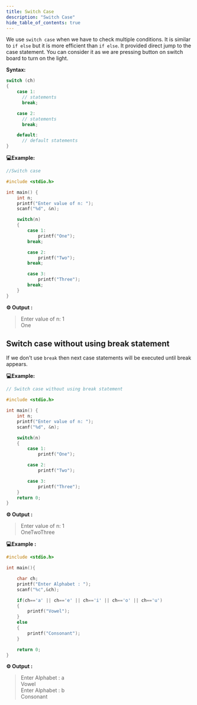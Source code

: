 ```yaml
---
title: Switch Case
description: "Switch Case"
hide_table_of_contents: true
---
```


We use `switch case` when we have to check multiple conditions. It is similar to `if else` but it is more efficient than `if else`. It provided direct jump to the case statement. You can consider it as we are pressing button on switch board to turn on the light.

**Syntax:**

```c
switch (ch)
​{
    case 1:
      // statements
      break;

    case 2:
      // statements
      break;

    default:
      // default statements
}
```

**💻Example:**

```c
//Switch case

#include <stdio.h>

int main() {
    int n;
    printf("Enter value of n: ");
    scanf("%d", &n);

    switch(n)
    {
        case 1:
            printf("One");
        break;

        case 2:
            printf("Two");
        break;

        case 3:
            printf("Three");
        break;
    }
}
```

**⚙️ Output :**

> Enter value of n: 1 <br/>
> One

## Switch case without using break statement

If we don't use `break` then next case statements will be executed until break appears.

**💻Example:**

```c
// Switch case without using break statement

#include <stdio.h>

int main() {
    int n;
    printf("Enter value of n: ");
    scanf("%d", &n);

    switch(n)
    {
        case 1:
            printf("One");

        case 2:
            printf("Two");

        case 3:
            printf("Three");
    }
    return 0;
}
```

**⚙️ Output :**

> Enter value of n: 1 <br/>
> OneTwoThree

**💻Example :**

```c
#include <stdio.h>

int main(){

    char ch;
    printf("Enter Alphabet : ");
    scanf("%c",&ch);

    if(ch=='a' || ch=='e' || ch=='i' || ch=='o' || ch=='u')
    {
        printf("Vowel");
    }
    else
    {
        printf("Consonant");
    }

    return 0;
}

```

**⚙️ Output :**

> Enter Alphabet : a<br/>
> Vowel<br/>
> Enter Alphabet : b<br/>
> Consonant

```

```
